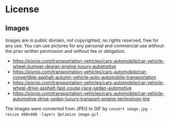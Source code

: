 # License

## Images

Images are in public domain, not copyrighted, no rights reserved, free for any use. You can use pictures for any personal and commercial use without the prior written permission and without fee or obligation.

*	https://pixnio.com/transportation-vehicles/cars-automobile/car-vehicle-wheel-bumper-design-engine-luxury-automotive
*	https://pixnio.com/transportation-vehicles/cars-automobile/car-convertible-asphalt-autumn-vehicle-auto-automobile-transportation
*	https://pixnio.com/transportation-vehicles/cars-automobile/car-vehicle-wheel-drive-asphalt-fast-coupe-race-sedan-automotive
*	https://pixnio.com/transportation-vehicles/cars-automobile/car-vehicle-automotive-drive-sedan-luxury-transport-engine-technology-tire

The images were converted from JPEG to GIF by `convert image.jpg -resize 400x400 -layers Optimize image.gif`.
